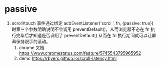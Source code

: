<!--
 * @Author: monai
 * @Date: 2021-07-21 15:43:39
 * @LastEditors: monai
 * @LastEditTime: 2021-07-21 15:53:10
-->
# passive 
1. scroll/touch 事件通过绑定 addEventListener('scroll', fn, {passive: true}) 时第三个参数明确说明不会调用 preventDefault()，从而浏览器不必在 fn 执行完毕后才知道是否调用了 preventDefault() 从而在 fn 执行期间就可以让屏幕保持跟手的滚动。
    1. chrome 文档 https://www.chromestatus.com/feature/5745543795965952
    2. demo https://rbyers.github.io/scroll-latency.html

